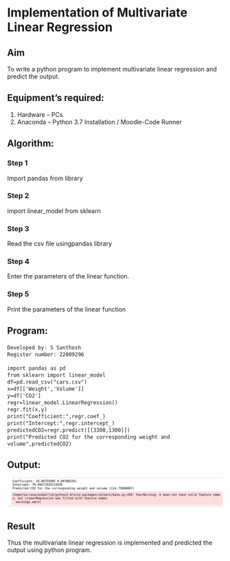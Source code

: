 # Implementation of Multivariate Linear Regression
## Aim
To write a python program to implement multivariate linear regression and predict the output.
## Equipment’s required:
1.	Hardware – PCs
2.	Anaconda – Python 3.7 Installation / Moodle-Code Runner
## Algorithm:
### Step 1
Import pandas from library

### Step 2
import linear_model from sklearn

### Step 3
Read the csv file usingpandas library

### Step 4
Enter the parameters of the linear function.

### Step 5
Print the parameters of the linear function

## Program:
```
Developed by: S Santhosh
Register number: 22009296

import pandas as pd
from sklearn import linear_model
df=pd.read_csv("cars.csv")
x=df[['Weight','Volume']]
y=df['CO2']
regr=linear_model.LinearRegression()
regr.fit(x,y)
print("Coefficient:",regr.coef_)
print("Intercept:",regr.intercept_)
predictedCO2=regr.predict([[3300,1300]])
print("Predicted CO2 for the corresponding weight and volume",predictedCO2)

```
## Output:
!['output'](/multi.png)
## Result
Thus the multivariate linear regression is implemented and predicted the output using python program.